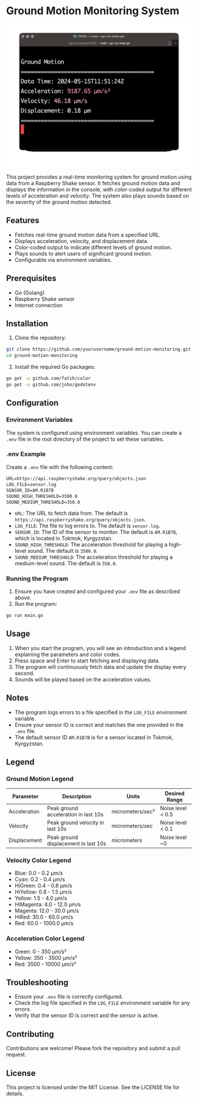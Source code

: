 # Ground Motion Monitoring System

![Terminal Screenshot](docs/rsreader_logo.gif)

This project provides a real-time monitoring system for ground motion using data from a Raspberry Shake sensor. It fetches ground motion data and displays the information in the console, with color-coded output for different levels of acceleration and velocity. The system also plays sounds based on the severity of the ground motion detected.

## Features

- Fetches real-time ground motion data from a specified URL.
- Displays acceleration, velocity, and displacement data.
- Color-coded output to indicate different levels of ground motion.
- Plays sounds to alert users of significant ground motion.
- Configurable via environment variables.

## Prerequisites

- Go (Golang)
- Raspberry Shake sensor
- Internet connection

## Installation

1. Clone the repository:

```bash
git clone https://github.com/yourusername/ground-motion-monitoring.git
cd ground-motion-monitoring
```

2. Install the required Go packages:

```bash
go get -u github.com/fatih/color
go get -u github.com/joho/godotenv
```

## Configuration

### Environment Variables

The system is configured using environment variables. You can create a `.env` file in the root directory of the project to set these variables.

### .env Example

Create a `.env` file with the following content:

```
URL=https://api.raspberryshake.org/query/objects.json
LOG_FILE=sensor.log
SENSOR_ID=AM.R1B7B
SOUND_HIGH_THRESHOLD=3500.0
SOUND_MEDIUM_THRESHOLD=350.0
```

- `URL`: The URL to fetch data from. The default is `https://api.raspberryshake.org/query/objects.json`.
- `LOG_FILE`: The file to log errors to. The default is `sensor.log`.
- `SENSOR_ID`: The ID of the sensor to monitor. The default is `AM.R1B7B`, which is located in Tokmok, Kyrgyzstan.
- `SOUND_HIGH_THRESHOLD`: The acceleration threshold for playing a high-level sound. The default is `3500.0`.
- `SOUND_MEDIUM_THRESHOLD`: The acceleration threshold for playing a medium-level sound. The default is `350.0`.

### Running the Program

1. Ensure you have created and configured your `.env` file as described above.
2. Run the program:

```bash
go run main.go
```

## Usage

1. When you start the program, you will see an introduction and a legend explaining the parameters and color codes.
2. Press space and Enter to start fetching and displaying data.
3. The program will continuously fetch data and update the display every second.
4. Sounds will be played based on the acceleration values.

## Notes

- The program logs errors to a file specified in the `LOG_FILE` environment variable.
- Ensure your sensor ID is correct and matches the one provided in the `.env` file.
- The default sensor ID `AM.R1B7B` is for a sensor located in Tokmok, Kyrgyzstan.

## Legend

### Ground Motion Legend

| Parameter     | Description                              | Units                 | Desired Range   |
|---------------|------------------------------------------|-----------------------|-----------------|
| Acceleration  | Peak ground acceleration in last 10s     | micrometers/sec²      | Noise level < 0.5 |
| Velocity      | Peak ground velocity in last 10s         | micrometers/sec       | Noise level < 0.1 |
| Displacement  | Peak ground displacement in last 10s     | micrometers           | Noise level ~0  |

### Velocity Color Legend

- Blue: 0.0 - 0.2 µm/s
- Cyan: 0.2 - 0.4 µm/s
- HiGreen: 0.4 - 0.8 µm/s
- HiYellow: 0.8 - 1.5 µm/s
- Yellow: 1.5 - 4.0 µm/s
- HiMagenta: 4.0 - 12.0 µm/s
- Magenta: 12.0 - 30.0 µm/s
- HiRed: 30.0 - 60.0 µm/s
- Red: 60.0 - 1000.0 µm/s

### Acceleration Color Legend

- Green: 0 - 350 µm/s²
- Yellow: 350 - 3500 µm/s²
- Red: 3500 - 10000 µm/s²

## Troubleshooting

- Ensure your `.env` file is correctly configured.
- Check the log file specified in the `LOG_FILE` environment variable for any errors.
- Verify that the sensor ID is correct and the sensor is active.

## Contributing

Contributions are welcome! Please fork the repository and submit a pull request.

## License

This project is licensed under the MIT License. See the LICENSE file for details.